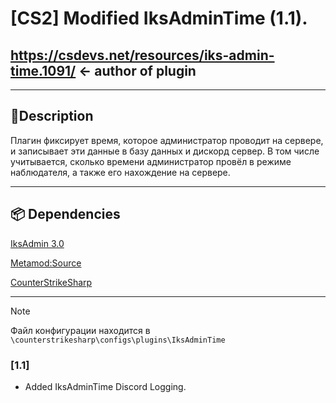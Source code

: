 # [CS2] Modified IksAdminTime (1.1).

## https://csdevs.net/resources/iks-admin-time.1091/ <- author of plugin
---

## 📝Description
Плагин фиксирует время, которое администратор проводит на сервере, и записывает эти данные в базу данных и дискорд сервер.
В том числе учитывается, сколько времени администратор провёл в режиме наблюдателя, а также его нахождение на сервере.

---

## 📦 Dependencies
[IksAdmin 3.0](https://csdevs.net/resources/iks-admin.561/)

[Metamod:Source](https://www.sourcemm.net)

[CounterStrikeSharp](https://github.com/roflmuffin/CounterStrikeSharp)

---

> [!NOTE]
> Файл конфигурации находится в ```\counterstrikesharp\configs\plugins\IksAdminTime```

### [1.1]
- Added IksAdminTime Discord Logging.
